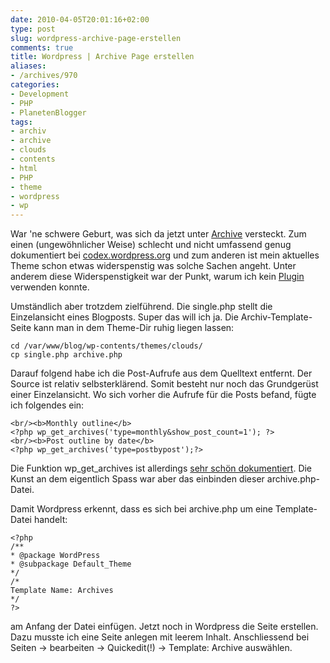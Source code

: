 ```yaml
---
date: 2010-04-05T20:01:16+02:00
type: post
slug: wordpress-archive-page-erstellen
comments: true
title: Wordpress | Archive Page erstellen
aliases:
- /archives/970
categories:
- Development
- PHP
- PlanetenBlogger
tags:
- archiv
- archive
- clouds
- contents
- html
- PHP
- theme
- wordpress
- wp
---
```


War 'ne schwere Geburt, was sich da jetzt unter [Archive](/?page_id=927) versteckt. Zum einen (ungewöhnlicher Weise) schlecht und nicht umfassend genug dokumentiert bei [codex.wordpress.org](http://codex.wordpress.org/Creating_an_Archive_Index) und zum anderen ist mein aktuelles Theme schon etwas widerspenstig was solche Sachen angeht. Unter anderem diese Widerspenstigkeit war der Punkt, warum ich kein [Plugin](http://wordpress.org/extend/plugins/search.php?q=archive&sort=) verwenden konnte.

Umständlich aber trotzdem zielführend. Die single.php stellt die Einzelansicht eines Blogposts. Super das will ich ja. Die Archiv-Template-Seite kann man in dem Theme-Dir ruhig liegen lassen:

```
cd /var/www/blog/wp-contents/themes/clouds/
cp single.php archive.php
```


Darauf folgend habe ich die Post-Aufrufe aus dem Quelltext entfernt. Der Source ist relativ selbsterklärend. Somit besteht nur noch das Grundgerüst einer Einzelansicht. Wo sich vorher die Aufrufe für die Posts befand, fügte ich folgendes ein:

```
<br/><b>Monthly outline</b>
<?php wp_get_archives('type=monthly&show_post_count=1'); ?>
<br/><b>Post outline by date</b>
<?php wp_get_archives('type=postbypost');?>
```


Die Funktion wp_get_archives ist allerdings [sehr schön dokumentiert](http://codex.wordpress.org/Template_Tags/wp_get_archives). Die Kunst an dem eigentlich Spass war aber das einbinden dieser archive.php-Datei.

Damit Wordpress erkennt, dass es sich bei archive.php um eine Template-Datei handelt:

```
<?php
/**
* @package WordPress
* @subpackage Default_Theme
*/
/*
Template Name: Archives
*/
?>
```


am Anfang der Datei einfügen. Jetzt noch in Wordpress die Seite erstellen. Dazu musste ich eine Seite anlegen mit leerem Inhalt. Anschliessend bei Seiten -> bearbeiten -> Quickedit(!) -> Template: Archive auswählen.
